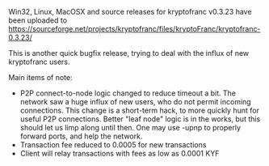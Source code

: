 Win32, Linux, MacOSX and source releases for kryptofranc v0.3.23 have been uploaded to
https://sourceforge.net/projects/kryptofranc/files/kryptoFranc/kryptofranc-0.3.23/

This is another quick bugfix release, trying to deal with the influx of new kryptofranc users.

Main items of note:

* P2P connect-to-node logic changed to reduce timeout a bit.  The network saw a huge influx of new users, who do not permit incoming connections.  This change is a short-term hack, to more quickly hunt for useful P2P connections.  Better "leaf node" logic is in the works, but this should let us limp along until then.  One may use -upnp to properly forward ports, and help the network.
* Transaction fee reduced to 0.0005 for new transactions
* Client will relay transactions with fees as low as 0.0001 KYF
